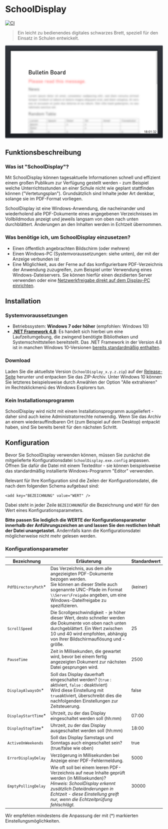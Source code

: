 # SchoolDisplay

[![CI](https://github.com/ytausch/SchoolDisplay/workflows/CI/badge.svg)](https://github.com/ytausch/SchoolDisplay/actions)

> Ein leicht zu bedienendes digitales schwarzes Brett, speziell für den Einsatz in Schulen entwickelt.

![Demo-Bild](assets/banner.png)

## Funktionsbeschreibung

### Was ist "SchoolDisplay"?

Mit SchoolDisplay können tagesaktuelle Informationen schnell und effizient einem großen Publikum zur Verfügung gestellt werden - zum Beispiel welche Unterrichtsstunden an einer Schule nicht wie geplant stattfinden können ("Vertetungsplan"). Grundsätzlich sind Inhalte jeder Art denkbar, solange sie im PDF-Format vorliegen.

SchoolDisplay ist eine Windows-Anwendung, die nacheinander und wiederholend alle PDF-Dokumente eines angegebenen Verzeichnisses im Vollbildmodus anzeigt und jeweils langsam von oben nach unten durchblättert. Änderungen an den Inhalten werden in Echtzeit übernommen.

### Was benötige ich, um SchoolDisplay einzusetzen?

* Einen öffentlich angebrachten Bildschirm (oder mehrere)
* Einen Windows-PC (Systemvoraussetzungen: siehe unten), der mit der Anzeige verbunden ist
* Eine Möglichkeit, aus der Ferne auf das konfigurierbare PDF-Verzeichnis der Anwendung zuzugreifen, zum Beispiel unter Verwendung eines Windows-Dateiservers. Sie können hierfür einen dezidierten Server verwenden oder eine [Netzwerkfreigabe direkt auf dem Display-PC einrichten](https://support.microsoft.com/de-de/help/4092694/windows-10-file-sharing-over-a-network).


## Installation
### Systemvoraussetzungen
* Betriebssystem: **Windows 7 oder höher** (empfohlen: Windows 10)
* [**.NET Framework 4.8**](https://dotnet.microsoft.com/download/dotnet-framework/thank-you/net48-web-installer): Es handelt sich hierbei um eine Laufzeitumgebung, die zwingend benötigte Bibliotheken und Systemschnittstellen bereitstellt. Das .NET Framework in der Version 4.8 ist in manchen Windows 10-Versionen [bereits standardmäßig enthalten](https://docs.microsoft.com/de-de/dotnet/framework/get-started/system-requirements#installation-requirements).

### Download
Laden Sie die aktuellste Version (`SchoolDisplay_x.y.z.zip`) auf der [Release-Seite](https://github.com/ytausch/SchoolDisplay/releases) herunter und entpacken Sie das ZIP-Archiv. Unter Windows 10 können Sie letzteres beispielsweise durch Anwählen der Option "Alle extrahieren" im Rechtsklickmenü des Windows Explorers tun.

### Kein Installationsprogramm
SchoolDisplay wird nicht mit einem Installationsprogramm ausgeliefert - daher sind auch keine Administratorrechte notwendig. Wenn Sie das Archiv an einem wiederauffindbaren Ort (zum Beispiel auf dem Desktop) entpackt haben, sind Sie bereits bereit für den nächsten Schritt.

## Konfiguration
Bevor Sie SchoolDisplay verwenden können, müssen Sie zunächst die mitgelieferte Konfigurationsdatei `SchoolDisplay.exe.config` anpassen. Öffnen Sie dafür die Datei mit einem Texteditor - sie können beispielsweise das standardmäßig installierte Windows-Programm "Editor" verwenden.

Relevant für Ihre Konfiguration sind die Zeilen der Konfigurationsdatei, die nach dem folgenden Schema aufgebaut sind:

    <add key="BEZEICHNUNG" value="WERT" />

Dabei steht in jeder Zeile `BEZEICHNUNG`für die Bezeichnung und `WERT` für den Wert eines Konfigurationsparameters.

**Bitte passen Sie lediglich die WERTE der Konfigurationsparameter innerhalb der Anführungszeichen an und lassen Sie den restlichen Inhalt der Datei unangetastet.** Andernfalls kann die Konfigurationsdatei möglicherweise nicht mehr gelesen werden.

### Konfigurationsparameter
| Bezeichnung | Erläuterung | Standardwert |
| --- | --- | --- |
| `PdfDirectoryPath`* | Das Verzeichnis, aus dem alle angezieigten PDF-Dokumente bezogen werden. <br> Sie können an dieser Stelle auch sogenannte UNC-Pfade im Format `\\Server\Freigabe` angeben, um eine Windows-Dateifreigabe zu spezifizieren.  | (keiner)     |
| `ScrollSpeed` | Die Scrollgeschwindigkeit - je höher dieser Wert, desto schneller werden die Dokumente von oben nach unten durchgeblättert. Ein Wert zwischen 10 und 40 wird empfohlen, abhängig von Ihrer Bildschirmauflösung und -größe. | 25 |
| `PauseTime` | Zeit in Millisekunden, die gewartet wird, bevor bei einem fertig angezeigten Dokument zur nächsten Datei gesprungen wird. | 2500 |
| `DisplayAlwaysOn`* | Soll das Display dauerhaft eingeschaltet werden? (`true` : aktiviert, `false` : deaktiviert) <br> Wird diese Einstellung mit `true`aktiviert, überschreibt dies die nachfolgenden Einstellungen zur Zeitsteuerung. | false |
| `DisplayStartTime`* | Uhrzeit, zu der das Display eingeschaltet werden soll (hh:mm) | 07:00 |
| `DisplayStopTime`* | Uhrzeit, zu der das Display ausgeschaltet werden soll (hh:mm) | 18:00 |
| `ActiveOnWeekends` | Soll das Display Samstags und Sonntags auch eingeschaltet sein? (true/false wie oben) | true |
| `ErrorDisplayDelay` | Verzögerung in Millisekunden bei Anzeige einer PDF-Fehlermeldung. | 5000 |
| `EmptyPollingDelay` | Wie oft soll bei einem leeren PDF-Verzeichnis auf neue Inhalte geprüft werden (in Millisekunden)? <br> *Hinweis: SchoolDisplay erkennt zusätzlich Dateiänderungen in Echtzeit - diese Einstellung greift nur, wenn die Echtzeitprüfung fehlschlägt.* | 30000 |

Wir empfehlen mindestens die Anpassung der mit (\*) markierten Einstellungsmöglichkeiten.
